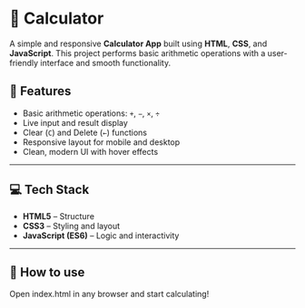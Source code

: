 # 🧮 Calculator

A simple and responsive **Calculator App** built using **HTML**, **CSS**, and **JavaScript**. This project performs basic arithmetic operations with a user-friendly interface and smooth functionality.

## 📌 Features

- Basic arithmetic operations: `+`, `−`, `×`, `÷`
- Live input and result display
- Clear (`C`) and Delete (`←`) functions
- Responsive layout for mobile and desktop
- Clean, modern UI with hover effects

---

## 💻 Tech Stack

- **HTML5** – Structure
- **CSS3** – Styling and layout
- **JavaScript (ES6)** – Logic and interactivity

---

## 📁 How to use

Open index.html in any browser and start calculating!




